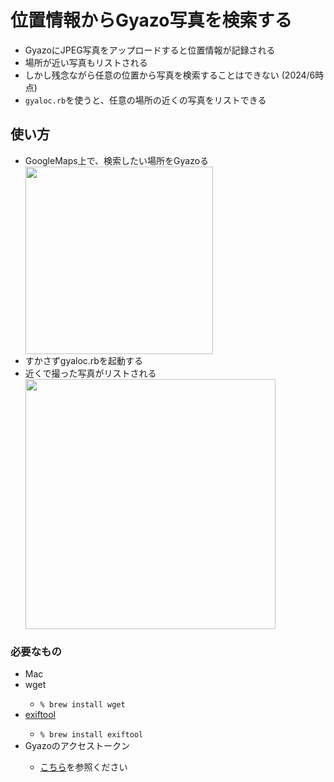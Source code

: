 <h1>位置情報からGyazo写真を検索する</h1>

<ul>
  <li>GyazoにJPEG写真をアップロードすると位置情報が記録される</li>
  <li>場所が近い写真もリストされる</li>
  <li>しかし残念ながら任意の位置から写真を検索することはできない (2024/6時点)</li>
  <li><code>gyaloc.rb</code>を使うと、任意の場所の近くの写真をリストできる</li>
</ul>

<h2>使い方</h2>

<ul>
  <li>GoogleMaps上で、検索したい場所をGyazoる</li>
  <img src="https://i.gyazo.com/dab955de91b31277e42f0e63e1340ff0.jpg" width=300>
  <li>すかさずgyaloc.rbを起動する</li>
  <li>近くで撮った写真がリストされる</li>
  <img src="https://i.gyazo.com/2b820c2ae64c27ada4451d3f44f0461d.png" width=400>
</ul>

<h3>必要なもの</h3>

<ul>
  <li>Mac</li>
  <li>wget</li>
  <ul>
    <li><code>% brew install wget</code></li>
  </ul>
  <li><a href="https://exiftool.org/">exiftool</a></li>
  <ul>
    <li><code>% brew install exiftool</code></li>
  </ul>
  <li>Gyazoのアクセストークン</li>
  <ul>
    <li><a href="https://gyazo.com/api">こちら</a>を参照ください</li>
  </ul>
</ul>
